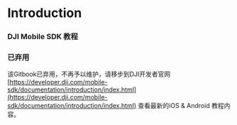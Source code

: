 # Introduction

### DJI Mobile SDK 教程 <a href="#djimobilesdk-jiao-cheng" id="djimobilesdk-jiao-cheng"></a>

### 已弃用 <a href="#yi-qi-yong" id="yi-qi-yong"></a>

该Gitbook已弃用，不再予以维护，请移步到DJI开发者官网[https://developer.dji.com/mobile-sdk/documentation/introduction/index.html](https://developer.dji.com/mobile-sdk/documentation/introduction/index.html) 查看最新的iOS & Android 教程内容。
